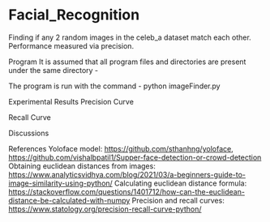# Facial_Recognition
Finding if any 2 random images in the celeb_a dataset match each other. Performance measured via precision. 


Program
It is assumed that all program files and directories are present under the same directory - 



The program is run with the command - 
python imageFinder.py

Experimental Results
Precision Curve


Recall Curve


Discussions


References
Yoloface model: https://github.com/sthanhng/yoloface, https://github.com/vishalbpatil1/Supper-face-detection-or-crowd-detection 
Obtaining euclidean distances from images: https://www.analyticsvidhya.com/blog/2021/03/a-beginners-guide-to-image-similarity-using-python/
Calculating euclidean distance formula: https://stackoverflow.com/questions/1401712/how-can-the-euclidean-distance-be-calculated-with-numpy
Precision and recall curves: https://www.statology.org/precision-recall-curve-python/
